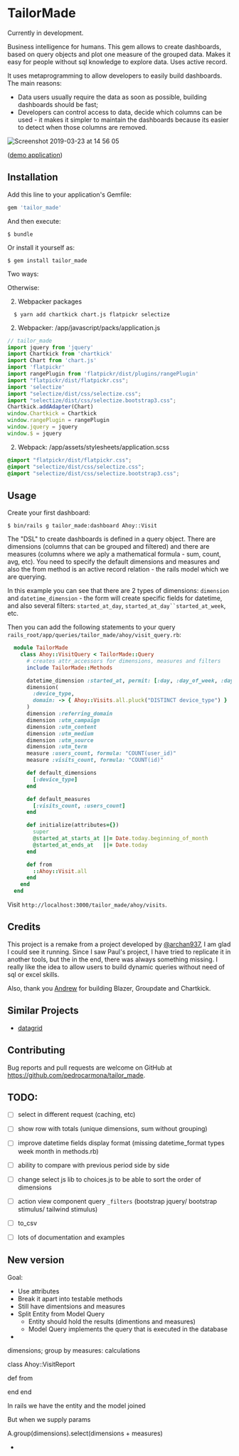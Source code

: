 # TailorMade

Currently in development.

Business intelligence for humans. This gem allows to create dashboards, based on query objects and plot one measure of the grouped data. Makes it easy for people without sql knowledge to explore data. Uses active record.

It uses metaprogramming to allow developers to easily build dashboards. The main reasons:
- Data users usually require the data as soon as possible, building dashboards should be fast;
- Developers can control access to data, decide which columns can be used - it makes it simpler to maintain the dashboards because its easier to detect when those columns are removed.

![Screenshot 2019-03-23 at 14 56 05](https://user-images.githubusercontent.com/2815199/54867179-876f9b80-4d7d-11e9-8c71-208df1aa8c0d.png)

([demo application](https://github.com/pedrocarmona/tailor_made_example))

## Installation

Add this line to your application's Gemfile:

```ruby
gem 'tailor_made'
```

And then execute:

    $ bundle

Or install it yourself as:

    $ gem install tailor_made


Two ways:

Otherwise:

2. Webpacker packages

```
  $ yarn add chartkick chart.js flatpickr selectize
```

2. Webpacker: /app/javascript/packs/application.js

```js
// tailor_made
import jquery from 'jquery'
import Chartkick from 'chartkick'
import Chart from 'chart.js'
import 'flatpickr'
import rangePlugin from 'flatpickr/dist/plugins/rangePlugin'
import "flatpickr/dist/flatpickr.css";
import 'selectize'
import "selectize/dist/css/selectize.css";
import "selectize/dist/css/selectize.bootstrap3.css";
Chartkick.addAdapter(Chart)
window.Chartkick = Chartkick
window.rangePlugin = rangePlugin
window.jquery = jquery
window.$ = jquery
```

2. Webpack: /app/assets/stylesheets/application.scss

```scss
@import "flatpickr/dist/flatpickr.css";
@import "selectize/dist/css/selectize.css";
@import "selectize/dist/css/selectize.bootstrap3.css";
```
## Usage

Create your first dashboard:

    $ bin/rails g tailor_made:dashboard Ahoy::Visit

The "DSL" to create dashboards is defined in a query object. There are dimensions (columns that can be grouped and filtered) and there are measures (columns where we aply a mathematical formula - sum, count, avg, etc). You need to specify the default dimensions and measures and also the from method is an active record relation - the rails model which we are querying.

In this example you can see that there are 2 types of dimensions: `dimension` and `datetime_dimension` - the form will create specific fields for datetime, and also several filters: `started_at_day`, `started_at_day``started_at_week`, etc.

Then you can add the following statements to your query `rails_root/app/queries/tailor_made/ahoy/visit_query.rb`:


```ruby
  module TailorMade
    class Ahoy::VisitQuery < TailorMade::Query
      # creates attr_accessors for dimensions, measures and filters
      include TailorMade::Methods

      datetime_dimension :started_at, permit: [:day, :day_of_week, :day_of_month, :week, :month_of_year]
      dimension(
        :device_type,
        domain: -> { Ahoy::Visits.all.pluck("DISTINCT device_type") }
      )
      dimension :referring_domain
      dimension :utm_campaign
      dimension :utm_content
      dimension :utm_medium
      dimension :utm_source
      dimension :utm_term
      measure :users_count, formula: "COUNT(user_id)"
      measure :visits_count, formula: "COUNT(id)"

      def default_dimensions
        [:device_type]
      end

      def default_measures
        [:visits_count, :users_count]
      end

      def initialize(attributes={})
        super
        @started_at_starts_at ||= Date.today.beginning_of_month
        @started_at_ends_at   ||= Date.today
      end

      def from
        ::Ahoy::Visit.all
      end
    end
  end
```

Visit `http://localhost:3000/tailor_made/ahoy/visits`.

## Credits

This project is a remake from a project developed by [@archan937](https://github.com/archan937), I am glad I could see it running. Since I saw Paul's project, I have tried to replicate it in another tools, but the in the end, there was always something missing. I really like the idea to allow users to build dynamic queries without need of sql or excel skills.

Also, thank you [Andrew](https://github.com/ankane) for building Blazer, Groupdate and Chartkick.

## Similar Projects

- [datagrid](https://github.com/bogdan/datagrid)

## Contributing

Bug reports and pull requests are welcome on GitHub at https://github.com/pedrocarmona/tailor_made.

## TODO:

- [ ] select in different request (caching, etc)
- [ ] show row with totals (unique dimensions, sum without grouping)
- [ ] improve datetime fields display format (missing datetime_format types week month in methods.rb)
- [ ] ability to compare with previous period side by side
- [ ] change select js lib to choices.js to be able to sort the order of dimensions
- [ ] action view component query `_filters` (bootstrap jquery/ bootstrap stimulus/ tailwind stimulus)
- [ ] to_csv
- [ ] lots of documentation and examples



## New version



Goal:
- Use attributes
- Break it apart into testable methods
- Still have dimentsions and measures
- Split Entity from Model Query
  - Entity should hold the results (dimentions and measures)
  - Model Query implements the query that is executed in the database
-


dimensions; group by
measures: calculations


class Ahoy::VisitReport


  def from

  end
end

In rails we have the entity and the model joined

But when we supply params


A.group(dimensions).select(dimensions + measures)


-
